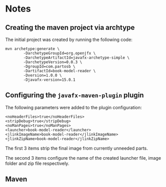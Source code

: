 # Notes

## Creating the maven project via archtype

The initial project was created by running the following code:

```
mvn archetype:generate \
        -DarchetypeGroupId=org.openjfx \
        -DarchetypeArtifactId=javafx-archetype-simple \
        -DarchetypeVersion=0.0.3 \
        -DgroupId=com.partosb \
        -DartifactId=book-model-reader \
        -Dversion=1.0.0 \
        -Djavafx-version=15.0.1
```

## Configuring the `javafx-maven-plugin` plugin

The following parameters were added to the plugin configuration:

```
<noHeaderFiles>true</noHeaderFiles>
<stripDebug>true</stripDebug>
<noManPages>true</noManPages>
<launcher>book-model-reader</launcher>
<jlinkImageName>book-model-reader</jlinkImageName>
<jlinkZipName>book-model-reader</jlinkZipName>
```

The first 3 items strip the final image from currently unneeded parts.

The second 3 items configure the name of the created launcher file, 
image folder and zip file respectively.

## Maven 

